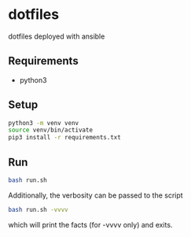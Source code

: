 # dotfiles
dotfiles deployed with ansible

## Requirements
- python3

## Setup
```bash
python3 -m venv venv
source venv/bin/activate
pip3 install -r requirements.txt
```

## Run
```bash
bash run.sh
```

Additionally, the verbosity can be passed to the script

```bash
bash run.sh -vvvv
```

which will print the facts (for -vvvv only) and exits.

